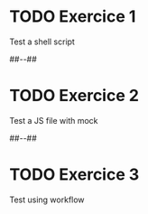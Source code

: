 <!-- .slide: -->

# TODO Exercice 1

Test a shell script

##--##

# TODO Exercice 2

Test a JS file with mock

##--##

# TODO Exercice 3

Test using workflow
